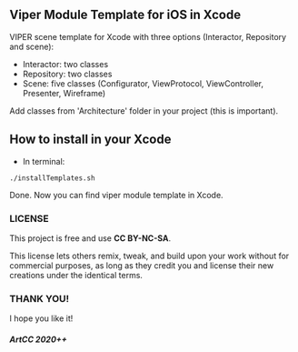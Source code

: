 ## Viper Module Template for iOS in Xcode

VIPER scene template for Xcode with three options (Interactor, Repository and scene):

- Interactor: two classes
- Repository: two classes
- Scene: five classes (Configurator, ViewProtocol, ViewController, Presenter, Wireframe)

Add classes from 'Architecture' folder in your project (this is important).

## How to install in your Xcode

- In terminal:

`./installTemplates.sh`

Done. Now you can find viper module template in Xcode.

### LICENSE

This project is free and use <b>CC BY-NC-SA</b>.

This license lets others remix, tweak, and build upon your work without for commercial purposes, as long as they credit you and license their new creations under the identical terms.

### THANK YOU!

I hope you like it!

##### ArtCC 2020++
